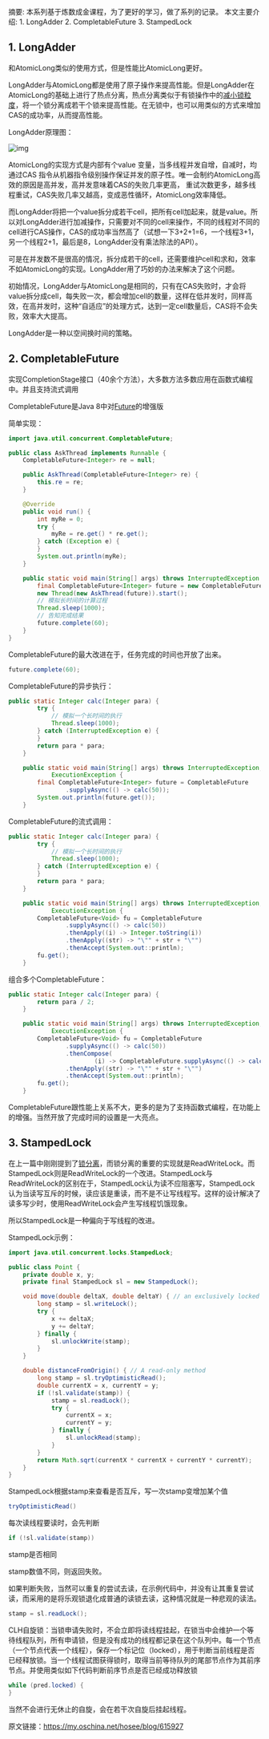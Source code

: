 摘要: 本系列基于炼数成金课程，为了更好的学习，做了系列的记录。 本文主要介绍: 1. LongAdder 2. CompletableFuture 3. StampedLock

## 1. LongAdder

和AtomicLong类似的使用方式，但是性能比AtomicLong更好。

LongAdder与AtomicLong都是使用了原子操作来提高性能。但是LongAdder在AtomicLong的基础上进行了热点分离，热点分离类似于有锁操作中的[减小锁粒度](http://my.oschina.net/hosee/blog/615865)，将一个锁分离成若干个锁来提高性能。在无锁中，也可以用类似的方式来增加CAS的成功率，从而提高性能。

LongAdder原理图：

![img](https://image.xiaoxiaofeng.site/blog/2023/05/18/xxf-20230518175511.png?xxfjava)

AtomicLong的实现方式是内部有个value 变量，当多线程并发自增，自减时，均通过CAS 指令从机器指令级别操作保证并发的原子性。唯一会制约AtomicLong高效的原因是高并发，高并发意味着CAS的失败几率更高， 重试次数更多，越多线程重试，CAS失败几率又越高，变成恶性循环，AtomicLong效率降低。

而LongAdder将把一个value拆分成若干cell，把所有cell加起来，就是value。所以对LongAdder进行加减操作，只需要对不同的cell来操作，不同的线程对不同的cell进行CAS操作，CAS的成功率当然高了（试想一下3+2+1=6，一个线程3+1，另一个线程2+1，最后是8，LongAdder没有乘法除法的API）。

可是在并发数不是很高的情况，拆分成若干的cell，还需要维护cell和求和，效率不如AtomicLong的实现。LongAdder用了巧妙的办法来解决了这个问题。

初始情况，LongAdder与AtomicLong是相同的，只有在CAS失败时，才会将value拆分成cell，每失败一次，都会增加cell的数量，这样在低并发时，同样高效，在高并发时，这种“自适应”的处理方式，达到一定cell数量后，CAS将不会失败，效率大大提高。

LongAdder是一种以空间换时间的策略。

## 2. CompletableFuture

实现CompletionStage接口（40余个方法），大多数方法多数应用在函数式编程中。并且支持流式调用 

CompletableFuture是Java 8中对[Future](http://my.oschina.net/hosee/blog/614826)的增强版 

简单实现：

```java
import java.util.concurrent.CompletableFuture;

public class AskThread implements Runnable {
	CompletableFuture<Integer> re = null;

	public AskThread(CompletableFuture<Integer> re) {
		this.re = re;
	}

	@Override
	public void run() {
		int myRe = 0;
		try {
			myRe = re.get() * re.get();
		} catch (Exception e) {
		}
		System.out.println(myRe);
	}

	public static void main(String[] args) throws InterruptedException {
		final CompletableFuture<Integer> future = new CompletableFuture<Integer>();
		new Thread(new AskThread(future)).start();
		// 模拟长时间的计算过程
		Thread.sleep(1000);
		// 告知完成结果
		future.complete(60);
	}
}
```

CompletableFuture的最大改进在于，任务完成的时间也开放了出来。

```java
future.complete(60);
```

CompletableFuture的异步执行：

```java
public static Integer calc(Integer para) {
		try {
			// 模拟一个长时间的执行
			Thread.sleep(1000);
		} catch (InterruptedException e) {
		}
		return para * para;
	}

	public static void main(String[] args) throws InterruptedException,
			ExecutionException {
		final CompletableFuture<Integer> future = CompletableFuture
				.supplyAsync(() -> calc(50));
		System.out.println(future.get());
	}
```

CompletableFuture的流式调用：

```java
public static Integer calc(Integer para) {
		try {
			// 模拟一个长时间的执行
			Thread.sleep(1000);
		} catch (InterruptedException e) {
		}
		return para * para;
	}

	public static void main(String[] args) throws InterruptedException,
			ExecutionException {
		CompletableFuture<Void> fu = CompletableFuture
				.supplyAsync(() -> calc(50))
				.thenApply((i) -> Integer.toString(i))
				.thenApply((str) -> "\"" + str + "\"")
				.thenAccept(System.out::println);
		fu.get();
	}
```

组合多个CompletableFuture：

```java
public static Integer calc(Integer para) {
		return para / 2;
	}

	public static void main(String[] args) throws InterruptedException,
			ExecutionException {
		CompletableFuture<Void> fu = CompletableFuture
				.supplyAsync(() -> calc(50))
				.thenCompose(
						(i) -> CompletableFuture.supplyAsync(() -> calc(i)))
				.thenApply((str) -> "\"" + str + "\"")
				.thenAccept(System.out::println);
		fu.get();
	}
```

 

CompletableFuture跟性能上关系不大，更多的是为了支持函数式编程，在功能上的增强。当然开放了完成时间的设置是一大亮点。

## 3. StampedLock

在上一篇中刚刚提到了[锁分离](http://my.oschina.net/hosee/blog/615865)，而锁分离的重要的实现就是ReadWriteLock。而StampedLock则是ReadWriteLock的一个改进。StampedLock与ReadWriteLock的区别在于，StampedLock认为读不应阻塞写，StampedLock认为当读写互斥的时候，读应该是重读，而不是不让写线程写。这样的设计解决了读多写少时，使用ReadWriteLock会产生写线程饥饿现象。

所以StampedLock是一种偏向于写线程的改进。

StampedLock示例：

```java
import java.util.concurrent.locks.StampedLock;

public class Point {
	private double x, y;
	private final StampedLock sl = new StampedLock();

	void move(double deltaX, double deltaY) { // an exclusively locked method
		long stamp = sl.writeLock();
		try {
			x += deltaX;
			y += deltaY;
		} finally {
			sl.unlockWrite(stamp);
		}
	}

	double distanceFromOrigin() { // A read-only method
		long stamp = sl.tryOptimisticRead();
		double currentX = x, currentY = y;
		if (!sl.validate(stamp)) {
			stamp = sl.readLock();
			try {
				currentX = x;
				currentY = y;
			} finally {
				sl.unlockRead(stamp);
			}
		}
		return Math.sqrt(currentX * currentX + currentY * currentY);
	}
}
```

StampedLock根据stamp来查看是否互斥，写一次stamp变增加某个值

```java
tryOptimisticRead()
```

每次读线程要读时，会先判断

```java
if (!sl.validate(stamp))
```

 

stamp是否相同

 

stamp数值不同，则返回失败。

如果判断失败，当然可以重复的尝试去读，在示例代码中，并没有让其重复尝试读，而采用的是将乐观锁退化成普通的读锁去读，这种情况就是一种悲观的读法。

```java
stamp = sl.readLock();
```

CLH自旋锁：当锁申请失败时，不会立即将读线程挂起，在锁当中会维护一个等待线程队列，所有申请锁，但是没有成功的线程都记录在这个队列中。每一个节点（一个节点代表一个线程），保存一个标记位（locked），用于判断当前线程是否已经释放锁。当一个线程试图获得锁时，取得当前等待队列的尾部节点作为其前序节点。并使用类似如下代码判断前序节点是否已经成功释放锁

```java
while (pred.locked) {   
}
```

当然不会进行无休止的自旋，会在若干次自旋后挂起线程。



原文链接：https://my.oschina.net/hosee/blog/615927